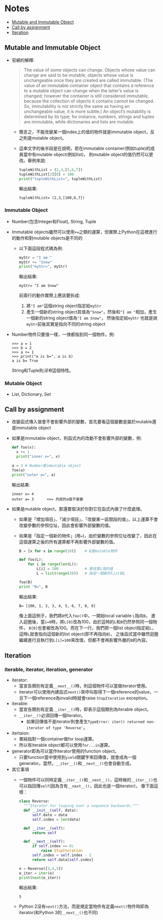 # Notes
- [Mutable and Immutable Object](#mutable-and-immutable-object)
- [Call by assignment](#call-by-assignment)
- [Iteration](#iteration)

## Mutable and Immutable Object

- 官網的解釋:
  
  > The value of some objects can change. Objects whose value can change are said to be mutable; objects whose value is unchangeable once they are created are called immutable. (The value of an immutable container object that contains a reference to a mutable object can change when the latter’s value is changed; however the container is still considered immutable, because the collection of objects it contains cannot be changed. So, immutability is not strictly the same as having an unchangeable value, it is more subtle.) An object’s mutability is determined by its type; for instance, numbers, strings and tuples are immutable, while dictionaries and lists are mutable.
  - 簡言之，不能改變某一個index上的值的物件就是immutable object，反之則是mutable object。
  - 這串文字的後半段是在說明，若在immutable container(例如tuple)的成員當中有mutable object(例如list)，
  則mutable object的值仍然可以更改。舉例來說:
  
    ```python
    tupleWithList = (2,3,[5,6,7])
    tupleWithList[2][0] = 100
    print("tupleWithList=", tupleWithList)
    ```
    輸出結果:
    ```
    tupleWithList= (2,3,[100,6,7])
    ```

### Immutable Object
- Number(包含Integer和Float), String, Tuple
- Immutable objects雖然可以使用`+=`之類的運算，但實際上Python在這裡進行的動作和對mutable objects是不同的
  - 以下面這段程式碼為例:
    ```python
    myStr = "I am "
    myStr += "Snow"
    print("myStr=", myStr)
    ```
    輸出結果:
    ```
    myStr= "I am Snow"
    ```
    前兩行的動作實際上應該要拆成:
  
    1. 將`"I am"`這個string object指定給`myStr`
    2. 產生一個新的string object其值為`"Snow"`，然後和`"I am "`相加，產生一個新的string object值為`"I am Snow"`，
  然後指定給`myStr`
    也就是說`myStr`前後其實是指向不同的string object
- Number物件只要值一樣，一律都指到同一個物件。例:
    
  ```
  >>> a = 1
  >>> b = 2
  >>> a += 1
  >>> print("a is b=", a is b)
  a is b= True
  ```
  
  String和Tuple則*沒有*這個特性。

### Mutable Object
- List, Dictionary, Set

## Call by assignment
- 改變函式傳入值會不會影響外部的變數，首先要看這個變數是屬於mutable還是immutable object
- 如果是immutable object，則函式內的改動不會影響外部的變數，例:
  
  ```python
  def foo(x):
    x += 1
    print("inner x=", x)
    
  a = 3 # Number是immutable object
  foo(a)
  print("outer a=", a)
  ```
  輸出結果:
  ```
  inner x= 4
  outer a= 3      <== 外部的a值不會變
  ```

- 如果是mutable object，那還要取決於你對它在函式內做了什麼處理。
  - 如果是「增加項目」、「減少項目」、「改變某一區間段的值」，以上運算不會改變參數的參照位址，因此會影響外部變數的值。
  - 如果是「指定一個新的物件」(用`=`)，由於變數的參照位址改變了，因此在這個運算之後的所有運算都不再影響外部變數的值。
  
    ```python
    B = [x for x in range(10)]    # B是mutable物件

    def foo(L):
        for i in range(len(L)):
            L[i] = 100            # 更改第i項的值
            L = list(range(20))   # 指定一個新的list給L

    foo(B)
    print "B=", B
    ```
    輸出結果:
    ```
    B= [100, 1, 2, 3, 4, 5, 6, 7, 8, 9]
    ```

    像上面這例子，我們將`B`代入`foo()`中，一開始local variable `L`指向`B`，
    進入迴圈後，當`i=0`時，將`L[0]`改為100，由於這時的`L`和`B`仍然參照同一個物件，
    `B[0]`也會被改為100。而在下一行，我們把一個list object指定給`L`，
    這時`L`就會指向這個新的list object(即不再指向`B`)，
    之後函式當中雖然迴圈繼續進行且執行到`L[i]=100`來改值，但都不會再影響外層的`B`的內容。

## Iteration
### iterable, iterator, iteration, generator
- iterator: 
    - 當宣告類別有定義`__next__()`時，則這個物件可以當做iterator使用。
    - iterator可以使用內建函式`next()`來呼叫取得下一個reference的value，一旦下一個reference為invalid時就會raise `StopIteration` exception。
- iterable: 
    - 當宣告類別有定義`__iter__()`時，即表示這個類別為iterable object。
    - `__iter__()`必須回傳一個iterator。
        - 如果回傳值不是iterator則會產生`TypeError: iter() returned non-iterator of type 'Reverse'`。
- itertaion: 
    - 單純指對一個container做for loop運算。
    - 所以有iterable object都可以使用`for...in`運算。
- generator即為可以當作iterator使用的function object。
    - 只要function當中使用到`yield`關鍵字來回傳值，就會成為一個generator。當然，`__iter__()`和`__next__()`也會自動生成。
- 其它事項
    - 一個物件可以同時定義`__iter__()`和`__next__()`，這時候的`__iter__()`也可以指回傳`self`(因為含有`__next__()`，因此也是一個iterator)，
      像下面這樣：
    
      ```python
      class Reverse:
        """Iterator for looping over a sequence backwards."""
        def __init__(self, data):
            self.data = data
            self.index = len(data)

        def __iter__(self):
            return self

        def __next__(self):
            if self.index == 0:
                raise StopIteration
            self.index = self.index - 1
            return self.data[self.index]

      e = Reverse([3,4,5])
      e_iter = iter(e)
      print(next(e_iter))
      ```
      
      輸出結果:
      ```
      5
      ```
    - Python 2沒有`next()`方法，而是規定當物件有定義`next()`物件時即為iterator(和Python 3的`__next__()`也不同)
